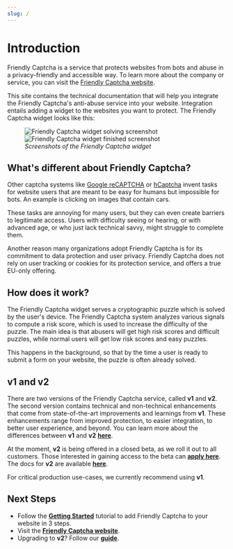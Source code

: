 ```yaml
---
slug: /
---
```


# Introduction

Friendly Captcha is a service that protects websites from bots and abuse in a privacy-friendly and accessible way. To learn more about the company or service, you can visit the [Friendly Captcha website](https://friendlycaptcha.com).

This site contains the technical documentation that will help you integrate the Friendly Captcha's anti-abuse service into your website. Integration entails adding a widget to the websites you want to protect. The Friendly Captcha widget looks like this:

<figure style={{ textAlign: 'center' }}>
    <img src="https://i.imgur.com/BNRdsxS.png" alt="Friendly Captcha widget solving screenshot" />
    <img src="https://i.imgur.com/HlMY7QM.png" alt="Friendly Captcha widget finished screenshot" />
    <figcaption><i>Screenshots of the Friendly Captcha widget</i></figcaption>
</figure>

## What's different about Friendly Captcha?

Other captcha systems like [Google reCAPTCHA](https://en.wikipedia.org/wiki/ReCAPTCHA) or [hCaptcha](https://hcaptcha.com) invent tasks for website users that are meant to be easy for humans but impossible for bots. An example is clicking on images that contain cars.

These tasks are annoying for many users, but they can even create barriers to legitimate access. Users with difficulty seeing or hearing, or with advanced age, or who just lack technical savvy, might struggle to complete them.

Another reason many organizations adopt Friendly Captcha is for its commitment to data protection and user privacy. Friendly Captcha does not rely on user tracking or cookies for its protection service, and offers a true EU-only offering.

## How does it work?

The Friendly Captcha widget serves a cryptographic puzzle which is solved by the user's device. The Friendly Captcha system analyzes various signals to compute a risk score, which is used to increase the difficulty of the puzzle. The main idea is that abusers will get high risk scores and difficult puzzles, while normal users will get low risk scores and easy puzzles.

This happens in the background, so that by the time a user is ready to submit a form on your website, the puzzle is often already solved.

## v1 and v2

There are two versions of the Friendly Captcha service, called **v1** and **v2**. The second version contains technical and non-technical enhancements that come from state-of-the-art improvements and learnings from **v1**. These enhancements range from improved protection, to easier integration, to better user experience, and beyond. You can learn more about the differences between **v1** and **v2** [**here**](/docs/v2/guides/upgrading-from-v1/why-upgrade).

At the moment, **v2** is being offered in a closed beta, as we roll it out to all customers. Those interested in gaining access to the beta can [**apply here**](/docs/v2/guides/upgrading-from-v1/why-upgrade#how-do-i-upgrade). The docs for **v2** are available [**here**](/docs/v2).

For critical production use-cases, we currently recommend using **v1**.

## Next Steps

- Follow the [**Getting Started**](./getting-started) tutorial to add Friendly Captcha to your website in 3 steps.
- Visit the [**Friendly Captcha website**](https://friendlycaptcha.com).
- Upgrading to **v2**? Follow our [**guide**](/docs/v2/guides/upgrading-from-v1).
